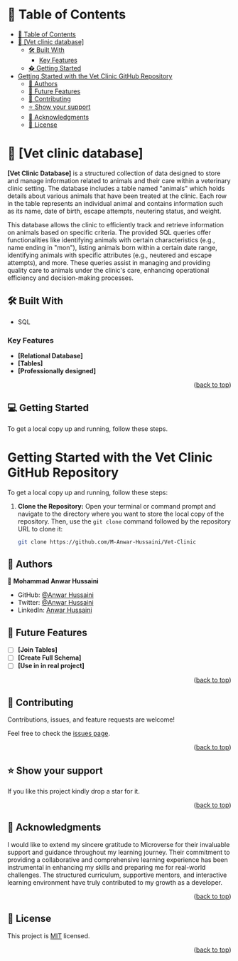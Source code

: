 # 📗 Table of Contents

- [📗 Table of Contents](#-table-of-contents)
- [📖 \[Vet clinic database\] ](#-vet-clinic-database-)
  - [🛠 Built With ](#-built-with-)
    - [Key Features ](#key-features-)
  - [� Getting Started ](#-getting-started-)
- [Getting Started with the Vet Clinic GitHub Repository](#getting-started-with-the-vet-clinic-github-repository)
  - [👥 Authors ](#-authors-)
  - [🔭 Future Features ](#-future-features-)
  - [🤝 Contributing ](#-contributing-)
  - [⭐️ Show your support ](#️-show-your-support-)
  - [🙏 Acknowledgments ](#-acknowledgments-)
  - [📝 License ](#-license-)

<!-- PROJECT DESCRIPTION -->

# 📖 [Vet clinic database] <a name="about-project"></a>

**[Vet Clinic Database]** is a structured collection of data designed to store and manage information related to animals and their care within a veterinary clinic setting. The database includes a table named "animals" which holds details about various animals that have been treated at the clinic. Each row in the table represents an individual animal and contains information such as its name, date of birth, escape attempts, neutering status, and weight.

This database allows the clinic to efficiently track and retrieve information on animals based on specific criteria. The provided SQL queries offer functionalities like identifying animals with certain characteristics (e.g., name ending in "mon"), listing animals born within a certain date range, identifying animals with specific attributes (e.g., neutered and escape attempts), and more. These queries assist in managing and providing quality care to animals under the clinic's care, enhancing operational efficiency and decision-making processes.

## 🛠 Built With <a name="built-with"></a>

- SQL

<!-- Features -->

### Key Features <a name="key-features"></a>

- **[Relational Database]**
- **[Tables]**
- **[Professionally designed]**

<p align="right">(<a href="#readme-top">back to top</a>)</p>

<!-- GETTING STARTED -->

## 💻 Getting Started <a name="getting-started"></a>

To get a local copy up and running, follow these steps.

# Getting Started with the Vet Clinic GitHub Repository

To get a local copy up and running, follow these steps:

1. **Clone the Repository:**
   Open your terminal or command prompt and navigate to the directory where you want to store the local copy of the repository. Then, use the `git clone` command followed by the repository URL to clone it:

   ```sh
   git clone https://github.com/M-Anwar-Hussaini/Vet-Clinic
   ```

## 👥 Authors <a name="authors"></a>

👤 **Mohammad Anwar Hussaini**

- GitHub: [@Anwar Hussaini](https://github.com/M-Anwar-Hussaini/)
- Twitter: [@Anwar Hussaini](https://twitter.com/MAnwarHussaini)
- LinkedIn: [Anwar Hussaini](https://www.linkedin.com/in/anwar-hussaini/)

<!-- FUTURE FEATURES -->

## 🔭 Future Features <a name="future-features"></a>

- [ ] **[Join Tables]**
- [ ] **[Create Full Schema]**
- [ ] **[Use in in real project]**

<p align="right">(<a href="#readme-top">back to top</a>)</p>

<!-- CONTRIBUTING -->

## 🤝 Contributing <a name="contributing"></a>

Contributions, issues, and feature requests are welcome!

Feel free to check the [issues page](https://github.com/M-Anwar-Hussaini/Vet-Clinic/issues).

<p align="right">(<a href="#readme-top">back to top</a>)</p>

<!-- SUPPORT -->

## ⭐️ Show your support <a name="support"></a>

If you like this project kindly drop a star for it.

<p align="right">(<a href="#readme-top">back to top</a>)</p>

<!-- ACKNOWLEDGEMENTS -->

## 🙏 Acknowledgments <a name="acknowledgements"></a>

I would like to extend my sincere gratitude to Microverse for their invaluable support and guidance throughout my learning journey. Their commitment to providing a collaborative and comprehensive learning experience has been instrumental in enhancing my skills and preparing me for real-world challenges. The structured curriculum, supportive mentors, and interactive learning environment have truly contributed to my growth as a developer.

<p align="right">(<a href="#readme-top">back to top</a>)</p>

## 📝 License <a name="license"></a>

This project is [MIT](./LICENSE) licensed.

<p align="right">(<a href="#readme-top">back to top</a>)</p>
